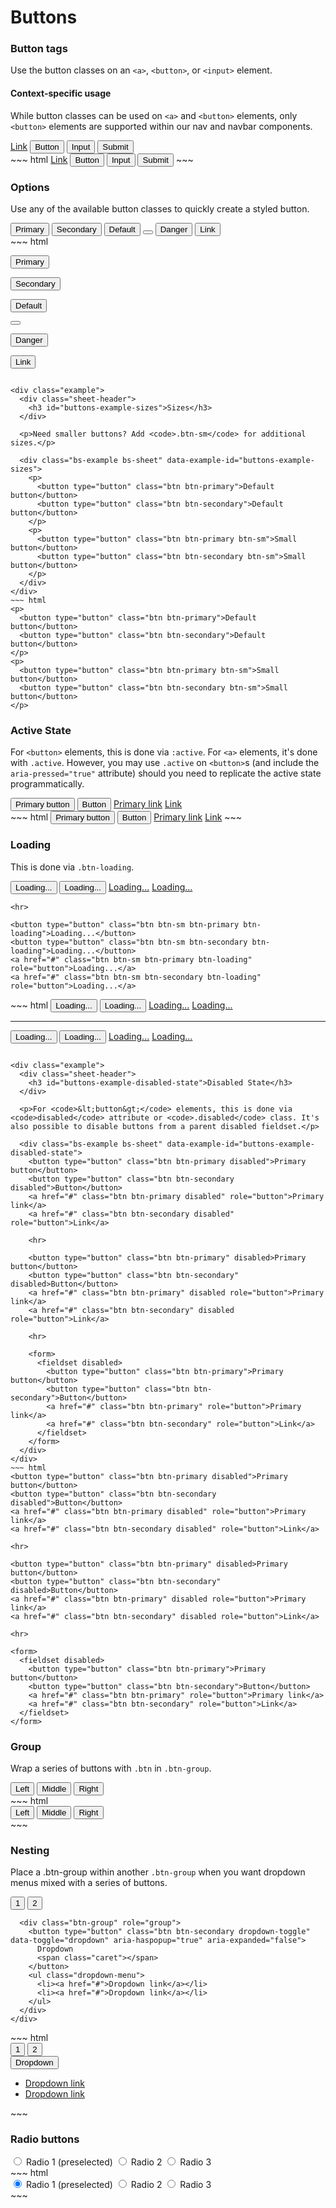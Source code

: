 # Buttons

<div class="example">
  <div class="sheet-header">
    <h3 id="buttons-example-button-tags">Button tags</h3>
  </div>

  <p>Use the button classes on an <code>&lt;a&gt;</code>, <code>&lt;button&gt;</code>, or <code>&lt;input&gt;</code> element.</p>

  <div class="bs-callout bs-callout-warning">
    <h4>Context-specific usage</h4>
    <p>While button classes can be used on <code>&lt;a&gt;</code> and <code>&lt;button&gt;</code> elements, only <code>&lt;button&gt;</code> elements are supported within our nav and navbar components.</p>
  </div>

  <div class="bs-example bs-sheet" data-example-id="buttons-example-button-tags">
    <a class="btn btn-secondary" href="#" role="button">Link</a>
    <button class="btn btn-secondary" type="submit">Button</button>
    <input class="btn btn-secondary" type="button" value="Input">
    <input class="btn btn-secondary" type="submit" value="Submit">
  </div>
</div>
~~~ html
<a class="btn btn-secondary" href="#" role="button">Link</a>
<button class="btn btn-secondary" type="submit">Button</button>
<input class="btn btn-secondary" type="button" value="Input">
<input class="btn btn-secondary" type="submit" value="Submit">
~~~

<div class="example">
  <div class="sheet-header">
    <h3 id="forms-example-options">Options</h3>
  </div>

  <p>Use any of the available button classes to quickly create a styled button.</p>

  <div class="bs-example bs-sheet" data-example-id="forms-example-options">
    <button type="button" class="btn btn-primary">Primary</button>
    <button type="button" class="btn btn-secondary">Secondary</button>
    <button type="button" class="btn btn-default">Default</button>
    <button class="btn btn-secondary-inverse btn-round" type="button">
      <i class="fa fa-close"></i>
    </button>
    <button type="button" class="btn btn-danger">Danger</button>
    <button type="button" class="btn btn-link">Link</button>
  </div>
</div>
~~~ html

<!-- Provides extra visual weight and identifies the primary action in a set of buttons -->
<button type="button" class="btn btn-primary">Primary</button>

<!-- Secondary, outline button -->
<button type="button" class="btn btn-secondary">Secondary</button>
<!-- DEPRECATED, kept for Bootstap 3.x support: Standard button -->
<button type="button" class="btn btn-default">Default</button>

<!-- Secondary inverse -->
<button class="btn btn-secondary-inverse btn-round" type="button">
  <i class="fa fa-close"></i>
</button>

<!-- Indicates a dangerous or potentially negative action -->
<button type="button" class="btn btn-danger">Danger</button>

<!-- Deemphasize a button by making it look like a link while maintaining button behavior -->
<button type="button" class="btn btn-link">Link</button>
~~~

<div class="example">
  <div class="sheet-header">
    <h3 id="buttons-example-sizes">Sizes</h3>
  </div>

  <p>Need smaller buttons? Add <code>.btn-sm</code> for additional sizes.</p>

  <div class="bs-example bs-sheet" data-example-id="buttons-example-sizes">
    <p>
      <button type="button" class="btn btn-primary">Default button</button>
      <button type="button" class="btn btn-secondary">Default button</button>
    </p>
    <p>
      <button type="button" class="btn btn-primary btn-sm">Small button</button>
      <button type="button" class="btn btn-secondary btn-sm">Small button</button>
    </p>
  </div>
</div>
~~~ html
<p>
  <button type="button" class="btn btn-primary">Default button</button>
  <button type="button" class="btn btn-secondary">Default button</button>
</p>
<p>
  <button type="button" class="btn btn-primary btn-sm">Small button</button>
  <button type="button" class="btn btn-secondary btn-sm">Small button</button>
</p>
~~~

<div class="example">
  <div class="sheet-header">
    <h3 id="buttons-example-active-state">Active State</h3>
  </div>

  <p>For <code>&lt;button&gt;</code> elements, this is done via <code>:active</code>. For <code>&lt;a&gt;</code> elements, it's done with <code>.active</code>. However, you may use <code>.active</code> on <code>&lt;button&gt;</code>s (and include the <code>aria-pressed="true"</code> attribute) should you need to replicate the active state programmatically.</p>

  <div class="bs-example bs-sheet" data-example-id="buttons-example-active-state">
    <button type="button" class="btn btn-primary active">Primary button</button>
    <button type="button" class="btn btn-secondary active">Button</button>
    <a href="#" class="btn btn-primary active" role="button">Primary link</a>
    <a href="#" class="btn btn-secondary active" role="button">Link</a>
  </div>
</div>
~~~ html
<button type="button" class="btn btn-primary active">Primary button</button>
<button type="button" class="btn btn-secondary active">Button</button>
<a href="#" class="btn btn-primary active" role="button">Primary link</a>
<a href="#" class="btn btn-secondary active" role="button">Link</a>
~~~

<div class="example">
  <div class="sheet-header">
    <h3 id="buttons-example-loading">Loading</h3>
  </div>

  <p>This is done via <code>.btn-loading</code>.</p>

  <div class="bs-example bs-sheet" data-example-id="buttons-example-loading">
    <button type="button" class="btn btn-primary btn-loading">Loading...</button>
    <button type="button" class="btn btn-secondary btn-loading">Loading...</button>
    <a href="#" class="btn btn-primary btn-loading" role="button">Loading...</a>
    <a href="#" class="btn btn-secondary btn-loading" role="button">Loading...</a>

    <hr>

    <button type="button" class="btn btn-sm btn-primary btn-loading">Loading...</button>
    <button type="button" class="btn btn-sm btn-secondary btn-loading">Loading...</button>
    <a href="#" class="btn btn-sm btn-primary btn-loading" role="button">Loading...</a>
    <a href="#" class="btn btn-sm btn-secondary btn-loading" role="button">Loading...</a>
  </div>
</div>
~~~ html
<button type="button" class="btn btn-primary btn-loading">Loading...</button>
<button type="button" class="btn btn-secondary btn-loading">Loading...</button>
<a href="#" class="btn btn-primary btn-loading" role="button">Loading...</a>
<a href="#" class="btn btn-secondary btn-loading" role="button">Loading...</a>

<hr>

<button type="button" class="btn btn-sm btn-primary btn-loading">Loading...</button>
<button type="button" class="btn btn-sm btn-secondary btn-loading">Loading...</button>
<a href="#" class="btn btn-sm btn-primary btn-loading" role="button">Loading...</a>
<a href="#" class="btn btn-sm btn-secondary btn-loading" role="button">Loading...</a>
~~~

<div class="example">
  <div class="sheet-header">
    <h3 id="buttons-example-disabled-state">Disabled State</h3>
  </div>

  <p>For <code>&lt;button&gt;</code> elements, this is done via <code>disabled</code> attribute or <code>.disabled</code> class. It's also possible to disable buttons from a parent disabled fieldset.</p>

  <div class="bs-example bs-sheet" data-example-id="buttons-example-disabled-state">
    <button type="button" class="btn btn-primary disabled">Primary button</button>
    <button type="button" class="btn btn-secondary disabled">Button</button>
    <a href="#" class="btn btn-primary disabled" role="button">Primary link</a>
    <a href="#" class="btn btn-secondary disabled" role="button">Link</a>

    <hr>

    <button type="button" class="btn btn-primary" disabled>Primary button</button>
    <button type="button" class="btn btn-secondary" disabled>Button</button>
    <a href="#" class="btn btn-primary" disabled role="button">Primary link</a>
    <a href="#" class="btn btn-secondary" disabled role="button">Link</a>

    <hr>

    <form>
      <fieldset disabled>
        <button type="button" class="btn btn-primary">Primary button</button>
        <button type="button" class="btn btn-secondary">Button</button>
        <a href="#" class="btn btn-primary" role="button">Primary link</a>
        <a href="#" class="btn btn-secondary" role="button">Link</a>
      </fieldset>
    </form>
  </div>
</div>
~~~ html
<button type="button" class="btn btn-primary disabled">Primary button</button>
<button type="button" class="btn btn-secondary disabled">Button</button>
<a href="#" class="btn btn-primary disabled" role="button">Primary link</a>
<a href="#" class="btn btn-secondary disabled" role="button">Link</a>

<hr>

<button type="button" class="btn btn-primary" disabled>Primary button</button>
<button type="button" class="btn btn-secondary" disabled>Button</button>
<a href="#" class="btn btn-primary" disabled role="button">Primary link</a>
<a href="#" class="btn btn-secondary" disabled role="button">Link</a>

<hr>

<form>
  <fieldset disabled>
    <button type="button" class="btn btn-primary">Primary button</button>
    <button type="button" class="btn btn-secondary">Button</button>
    <a href="#" class="btn btn-primary" role="button">Primary link</a>
    <a href="#" class="btn btn-secondary" role="button">Link</a>
  </fieldset>
</form>
~~~

<div class="example">
  <div class="sheet-header">
    <h3 id="buttons-example-group">Group</h3>
  </div>

  <p>Wrap a series of buttons with <code>.btn</code> in <code>.btn-group</code>.</p>

  <div class="bs-example bs-sheet" data-example-id="buttons-example-group">
    <div class="btn-group" role="group" aria-label="...">
      <button type="button" class="btn btn-secondary">Left</button>
      <button type="button" class="btn btn-secondary">Middle</button>
      <button type="button" class="btn btn-secondary">Right</button>
    </div>
  </div>
</div>
~~~ html
<div class="btn-group" role="group" aria-label="...">
  <button type="button" class="btn btn-secondary">Left</button>
  <button type="button" class="btn btn-secondary">Middle</button>
  <button type="button" class="btn btn-secondary">Right</button>
</div>
~~~

<div class="example">
  <div class="sheet-header">
    <h3 id="buttons-example-nesting">Nesting</h3>
  </div>

  <p>Place a .btn-group within another <code>.btn-group</code> when you want dropdown menus mixed with a series of buttons.</p>

  <div class="bs-example bs-sheet" data-example-id="buttons-example-nesting">
    <div class="btn-group" role="group" aria-label="...">
      <button type="button" class="btn btn-secondary">1</button>
      <button type="button" class="btn btn-secondary">2</button>

      <div class="btn-group" role="group">
        <button type="button" class="btn btn-secondary dropdown-toggle" data-toggle="dropdown" aria-haspopup="true" aria-expanded="false">
          Dropdown
          <span class="caret"></span>
        </button>
        <ul class="dropdown-menu">
          <li><a href="#">Dropdown link</a></li>
          <li><a href="#">Dropdown link</a></li>
        </ul>
      </div>
    </div>
  </div>
</div>
~~~ html
<div class="btn-group" role="group" aria-label="...">
  <button type="button" class="btn btn-secondary">1</button>
  <button type="button" class="btn btn-secondary">2</button>

  <div class="btn-group" role="group">
    <button type="button" class="btn btn-secondary dropdown-toggle" data-toggle="dropdown" aria-haspopup="true" aria-expanded="false">
      Dropdown
      <span class="caret"></span>
    </button>
    <ul class="dropdown-menu">
      <li><a href="#">Dropdown link</a></li>
      <li><a href="#">Dropdown link</a></li>
    </ul>
  </div>
</div>
~~~

<div class="example">
  <div class="sheet-header">
    <h3 id="buttons-example-radio-buttons">Radio buttons</h3>
  </div>

  <div class="bs-example bs-sheet" data-example-id="buttons-example-radio-buttons">
    <div class="btn-group" data-toggle="buttons">
      <label class="btn btn-secondary active">
        <input type="radio" name="options" id="option1" autocomplete="off" checked> Radio 1 (preselected)
      </label>
      <label class="btn btn-secondary">
        <input type="radio" name="options" id="option2" autocomplete="off"> Radio 2
      </label>
      <label class="btn btn-secondary">
        <input type="radio" name="options" id="option3" autocomplete="off"> Radio 3
      </label>
    </div>
  </div>
</div>
~~~ html
<div class="btn-group" role="group" aria-label="...">
  <div class="btn-group" data-toggle="buttons">
    <label class="btn btn-secondary active">
      <input type="radio" name="options" id="option1" autocomplete="off" checked> Radio 1 (preselected)
    </label>
    <label class="btn btn-secondary">
      <input type="radio" name="options" id="option2" autocomplete="off"> Radio 2
    </label>
    <label class="btn btn-secondary">
      <input type="radio" name="options" id="option3" autocomplete="off"> Radio 3
    </label>
  </div>
</div>
~~~
